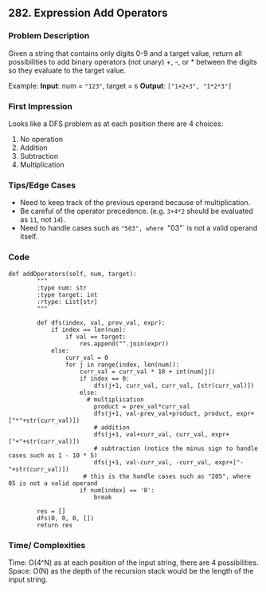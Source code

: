 ## 282. Expression Add Operators
### Problem Description 
Given a string that contains only digits 0-9 and a target value, return all possibilities to add binary operators (not unary) +, -, or * between the digits so they evaluate to the target value.

Example:
**Input**: num = `"123"`, target = `6`
**Output**: `["1+2+3", "1*2*3"]`

### First Impression
Looks like a DFS problem as at each position there are 4 choices: 
1) No operation 
2) Addition 
3) Subtraction 
4) Multiplication

### Tips/Edge Cases 
* Need to keep track of the previous operand because of multiplication. 
* Be careful of the operator precedence. (e.g. `3+4*2` should be evaluated as `11`, not `14`). 
* Need to handle cases such as `"503", where `"03"` is not a valid operand itself. 

### Code 
```python3
def addOperators(self, num, target):
        """
        :type num: str
        :type target: int
        :rtype: List[str]
        """

        def dfs(index, val, prev_val, expr): 
            if index == len(num): 
                if val == target: 
                    res.append("".join(expr)) 
            else: 
                curr_val = 0 
                for j in range(index, len(num)): 
                    curr_val = curr_val * 10 + int(num[j])
                    if index == 0: 
                        dfs(j+1, curr_val, curr_val, [str(curr_val)]) 
                    else: 
                      # multiplication 
                        product = prev_val*curr_val
                        dfs(j+1, val-prev_val+product, product, expr+["*"+str(curr_val)])
                        # addition 
                        dfs(j+1, val+curr_val, curr_val, expr+["+"+str(curr_val)]) 
                        # subtraction (notice the minus sign to handle cases such as 1 - 10 * 5) 
                        dfs(j+1, val-curr_val, -curr_val, expr+["-"+str(curr_val)])
                     # this is the handle cases such as "205", where 05 is not a valid operand 
                    if num[index] == '0': 
                        break 

        res = [] 
        dfs(0, 0, 0, []) 
        return res
```

### Time/ Complexities 
Time: O(4^N) as at each position of the input string, there are 4 possibilities. 
Space: O(N) as the depth of the recursion stack would be the length of the input string. 

